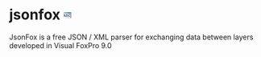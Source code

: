 # jsonfox ![](images/prg.gif)
JsonFox is a free JSON / XML parser for exchanging data between layers developed in Visual FoxPro 9.0
